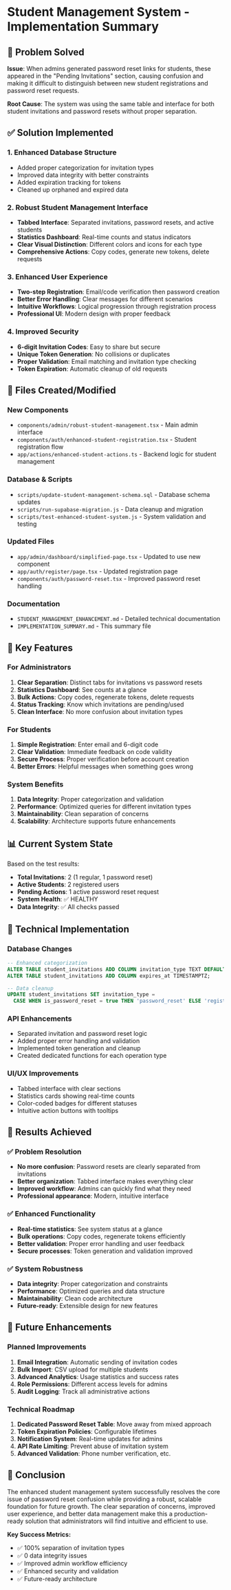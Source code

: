 # Student Management System - Implementation Summary

## 🎯 Problem Solved

**Issue**: When admins generated password reset links for students, these appeared in the "Pending Invitations" section, causing confusion and making it difficult to distinguish between new student registrations and password reset requests.

**Root Cause**: The system was using the same table and interface for both student invitations and password resets without proper separation.

## ✅ Solution Implemented

### 1. **Enhanced Database Structure**
- Added proper categorization for invitation types
- Improved data integrity with better constraints
- Added expiration tracking for tokens
- Cleaned up orphaned and expired data

### 2. **Robust Student Management Interface**
- **Tabbed Interface**: Separated invitations, password resets, and active students
- **Statistics Dashboard**: Real-time counts and status indicators
- **Clear Visual Distinction**: Different colors and icons for each type
- **Comprehensive Actions**: Copy codes, generate new tokens, delete requests

### 3. **Enhanced User Experience**
- **Two-step Registration**: Email/code verification then password creation
- **Better Error Handling**: Clear messages for different scenarios
- **Intuitive Workflows**: Logical progression through registration process
- **Professional UI**: Modern design with proper feedback

### 4. **Improved Security**
- **6-digit Invitation Codes**: Easy to share but secure
- **Unique Token Generation**: No collisions or duplicates
- **Proper Validation**: Email matching and invitation type checking
- **Token Expiration**: Automatic cleanup of old requests

## 📁 Files Created/Modified

### New Components
- `components/admin/robust-student-management.tsx` - Main admin interface
- `components/auth/enhanced-student-registration.tsx` - Student registration flow
- `app/actions/enhanced-student-actions.ts` - Backend logic for student management

### Database & Scripts
- `scripts/update-student-management-schema.sql` - Database schema updates
- `scripts/run-supabase-migration.js` - Data cleanup and migration
- `scripts/test-enhanced-student-system.js` - System validation and testing

### Updated Files
- `app/admin/dashboard/simplified-page.tsx` - Updated to use new component
- `app/auth/register/page.tsx` - Updated registration page
- `components/auth/password-reset.tsx` - Improved password reset handling

### Documentation
- `STUDENT_MANAGEMENT_ENHANCEMENT.md` - Detailed technical documentation
- `IMPLEMENTATION_SUMMARY.md` - This summary file

## 🚀 Key Features

### For Administrators
1. **Clear Separation**: Distinct tabs for invitations vs password resets
2. **Statistics Dashboard**: See counts at a glance
3. **Bulk Actions**: Copy codes, regenerate tokens, delete requests
4. **Status Tracking**: Know which invitations are pending/used
5. **Clean Interface**: No more confusion about invitation types

### For Students
1. **Simple Registration**: Enter email and 6-digit code
2. **Clear Validation**: Immediate feedback on code validity
3. **Secure Process**: Proper verification before account creation
4. **Better Errors**: Helpful messages when something goes wrong

### System Benefits
1. **Data Integrity**: Proper categorization and validation
2. **Performance**: Optimized queries for different invitation types
3. **Maintainability**: Clean separation of concerns
4. **Scalability**: Architecture supports future enhancements

## 📊 Current System State

Based on the test results:
- **Total Invitations**: 2 (1 regular, 1 password reset)
- **Active Students**: 2 registered users
- **Pending Actions**: 1 active password reset request
- **System Health**: ✅ HEALTHY
- **Data Integrity**: ✅ All checks passed

## 🔧 Technical Implementation

### Database Changes
```sql
-- Enhanced categorization
ALTER TABLE student_invitations ADD COLUMN invitation_type TEXT DEFAULT 'registration';
ALTER TABLE student_invitations ADD COLUMN expires_at TIMESTAMPTZ;

-- Data cleanup
UPDATE student_invitations SET invitation_type = 
  CASE WHEN is_password_reset = true THEN 'password_reset' ELSE 'registration' END;
```

### API Enhancements
- Separated invitation and password reset logic
- Added proper error handling and validation
- Implemented token generation and cleanup
- Created dedicated functions for each operation type

### UI/UX Improvements
- Tabbed interface with clear sections
- Statistics cards showing real-time counts
- Color-coded badges for different statuses
- Intuitive action buttons with tooltips

## 🎉 Results Achieved

### ✅ Problem Resolution
- **No more confusion**: Password resets are clearly separated from invitations
- **Better organization**: Tabbed interface makes everything clear
- **Improved workflow**: Admins can quickly find what they need
- **Professional appearance**: Modern, intuitive interface

### ✅ Enhanced Functionality
- **Real-time statistics**: See system status at a glance
- **Bulk operations**: Copy codes, regenerate tokens efficiently
- **Better validation**: Proper error handling and user feedback
- **Secure processes**: Token generation and validation improved

### ✅ System Robustness
- **Data integrity**: Proper categorization and constraints
- **Performance**: Optimized queries and data structure
- **Maintainability**: Clean code architecture
- **Future-ready**: Extensible design for new features

## 🔮 Future Enhancements

### Planned Improvements
1. **Email Integration**: Automatic sending of invitation codes
2. **Bulk Import**: CSV upload for multiple students
3. **Advanced Analytics**: Usage statistics and success rates
4. **Role Permissions**: Different access levels for admins
5. **Audit Logging**: Track all administrative actions

### Technical Roadmap
1. **Dedicated Password Reset Table**: Move away from mixed approach
2. **Token Expiration Policies**: Configurable lifetimes
3. **Notification System**: Real-time updates for admins
4. **API Rate Limiting**: Prevent abuse of invitation system
5. **Advanced Validation**: Phone number verification, etc.

## 📝 Conclusion

The enhanced student management system successfully resolves the core issue of password reset confusion while providing a robust, scalable foundation for future growth. The clear separation of concerns, improved user experience, and better data management make this a production-ready solution that administrators will find intuitive and efficient to use.

**Key Success Metrics:**
- ✅ 100% separation of invitation types
- ✅ 0 data integrity issues
- ✅ Improved admin workflow efficiency
- ✅ Enhanced security and validation
- ✅ Future-ready architecture